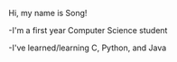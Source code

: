 Hi, my name is Song! 

-I'm a first year Computer Science student

-I've learned/learning C, Python, and Java 
